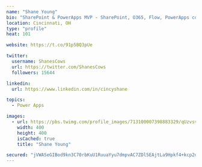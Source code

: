 ```yaml
---
name: "Shane Young"
bio: "SharePoint & PowerApps MVP - SharePoint, O365, Flow, PowerApps consulting? @PowerApps911 | Pure Snark? You found it."
location: Cincinnati, OH
type: "profile"
heat: 101

website: https://t.co/91p5BQ3pUe

twitter:
  username: ShanesCows
  url: https://twitter.com/ShanesCows
  followers: 15644

linkedin:
  url: https://www.linkedin.com/in/cincyshane

topics:
  - Power Apps

images:
  - url: https://pbs.twimg.com/profile_images/713100007398883329/qUzvsvQ3_400x400.jpg
    width: 400
    height: 400
    isCached: true
    title: "Shane Young"

secured: "jVWASeGIBod9kn3C70rbKuU1RuuaYyu7dmpvAC7ZDl5EAjtLa9Hpkf4+kcp2dRTlez6Dvv5m9U1g+hOwk1zttwhqfDVVDJJQtv3cahDSnTXGO7SzFR7JiOIk2PRCoXWNCz8yJnRkrBoYgw9+7teN3ixge4uiKH0gW9guXU184L5C9f80NgGTFIEDVID45kuiAhwBGimLTjjcJSkjG1P7UmIo9AjRTFfYGf6oD/YE8pmLr70jgRw2qW1VjN+54JXoo9GhXDM7H7ob9OGpylWPMjXC1dPsIf7eYemu1jpaUmyT6Wa2JXmvldmbmRqXRCaoPuAcew/+eaXDHnzpWhS8FT1zIRpI4cWPigRPanrtXKX9n1pgqMMWAvheFS7fcIf5hYQ3Dr0Y7C5BxQfHOmVnfqWj7TanuVCEAkkZ8dDjs/0=;bEOHLBBH1moktBLGeMkIoA=="
---
```


